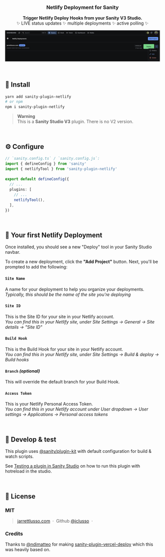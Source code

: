 <h3 align="center">
  Netlify Deployment for Sanity
</h3>
<p align="center">
  <strong>Trigger Netlify Deploy Hooks from your Sanity V3 Studio.</strong><br />
✨ LIVE status updates ✨ multiple deployments ✨ active polling ✨
</p>

![netlify-v3](https://raw.githubusercontent.com/jclusso/sanity-plugin-netlify/master/screenshot.png)

<br />

## 🔌 Install

```sh
yarn add sanity-plugin-netlify
# or npm
npm i sanity-plugin-netlify
```

> **Warning** <br />This is a **Sanity Studio V3** plugin. There is no V2 version.

<br />

## ⚙️ Configure

```ts
// `sanity.config.ts` / `sanity.config.js`:
import { defineConfig } from 'sanity'
import { netlifyTool } from 'sanity-plugin-netlify'

export default defineConfig({
  // ...
  plugins: [
    // ...
    netlifyTool(),
  ],
})
```

<br />

## 🚀 Your first Netlify Deployment

Once installed, you should see a new "Deploy" tool in your Sanity Studio navbar.

To create a new deployment, click the **"Add Project"** button. Next, you'll be prompted to add the following:

#### `Site Name`

A name for your deployment to help you organize your deployments. <br />
_Typically, this should be the name of the site you're deploying_

#### `Site ID`

This is the Site ID for your site in your Netlify account. <br />
_You can find this in your Netlify site, under Site Settings → General → Site details → "Site ID"_

#### `Build Hook`

This is the Build Hook for your site in your Netlify account. <br />
_You can find this in your Netlify site, under Site Settings → Build & deploy → Build hooks_

#### `Branch` _(optional)_

This will override the default branch for your Build Hook. <br />

#### `Access Token`

This is your Netlify Personal Access Token. <br />
_You can find this in your Netlify account under User dropdown → User settings → Applications → Personal access tokens_

<br />

## 🧪 Develop & test

This plugin uses [@sanity/plugin-kit](https://github.com/sanity-io/plugin-kit)
with default configuration for build & watch scripts.

See [Testing a plugin in Sanity Studio](https://github.com/sanity-io/plugin-kit#testing-a-plugin-in-sanity-studio)
on how to run this plugin with hotreload in the studio.

<br />

## 🤝 License

### MIT

> [jarrettlusso.com](https://jarrettlusso.com) &nbsp;&middot;&nbsp;
> Github [@jclusso](https://github.com/jclusso) &nbsp;&middot;&nbsp;

### Credits

Thanks to [@ndimatteo](https://github.com/ndimatteo) for making
[sanity-plugin-vercel-deploy](https://github.com/ndimatteo/sanity-plugin-vercel-deploy)
which this was heavily based on.
